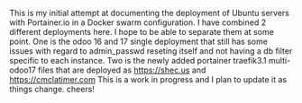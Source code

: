 This is my initial attempt at documenting the deployment of Ubuntu servers with Portainer.io in a Docker swarm configuration.
I have combined 2 different deployments here. I hope to be able to separate them at some point.
One is the odoo 16 and 17 single deployment that still has some issues with regard to admin_passwd reseting itself and not having a db filter specific to each instance.
Two is the newly added portainer traefik3.1 multi-odoo17 files that are deployed as https://shec.us and https://cmclatimer.com
This is a work in progress and I plan to update it as things change.
cheers!
